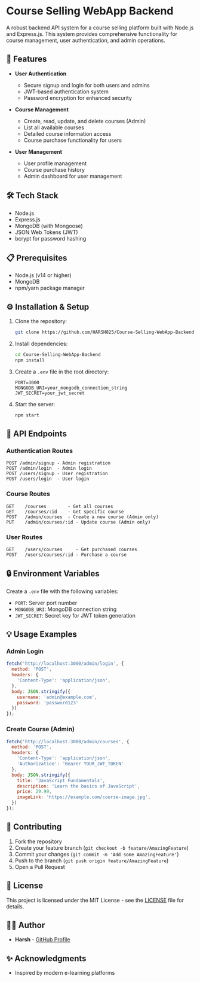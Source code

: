 # Course Selling WebApp Backend

A robust backend API system for a course selling platform built with Node.js and Express.js. This system provides comprehensive functionality for course management, user authentication, and admin operations.

## 🚀 Features

- **User Authentication**
  - Secure signup and login for both users and admins
  - JWT-based authentication system
  - Password encryption for enhanced security

- **Course Management**
  - Create, read, update, and delete courses (Admin)
  - List all available courses
  - Detailed course information access
  - Course purchase functionality for users

- **User Management**
  - User profile management
  - Course purchase history
  - Admin dashboard for user management

## 🛠️ Tech Stack

- Node.js
- Express.js
- MongoDB (with Mongoose)
- JSON Web Tokens (JWT)
- bcrypt for password hashing

## 📋 Prerequisites

- Node.js (v14 or higher)
- MongoDB
- npm/yarn package manager

## ⚙️ Installation & Setup

1. Clone the repository:
   ```bash
   git clone https://github.com/HARSH825/Course-Selling-WebApp-Backend.git
   ```

2. Install dependencies:
   ```bash
   cd Course-Selling-WebApp-Backend
   npm install
   ```

3. Create a `.env` file in the root directory:
   ```env
   PORT=3000
   MONGODB_URI=your_mongodb_connection_string
   JWT_SECRET=your_jwt_secret
   ```

4. Start the server:
   ```bash
   npm start
   ```

## 🔗 API Endpoints

### Authentication Routes

```
POST /admin/signup - Admin registration
POST /admin/login  - Admin login
POST /users/signup - User registration
POST /users/login  - User login
```

### Course Routes

```
GET    /courses        - Get all courses
GET    /courses/:id    - Get specific course
POST   /admin/courses  - Create a new course (Admin only)
PUT    /admin/courses/:id - Update course (Admin only)
```

### User Routes

```
GET    /users/courses     - Get purchased courses
POST   /users/courses/:id - Purchase a course
```

## 🔒 Environment Variables

Create a `.env` file with the following variables:

- `PORT`: Server port number
- `MONGODB_URI`: MongoDB connection string
- `JWT_SECRET`: Secret key for JWT token generation

## 💡 Usage Examples

### Admin Login
```javascript
fetch('http://localhost:3000/admin/login', {
  method: 'POST',
  headers: {
    'Content-Type': 'application/json',
  },
  body: JSON.stringify({
    username: 'admin@example.com',
    password: 'password123'
  })
});
```

### Create Course (Admin)
```javascript
fetch('http://localhost:3000/admin/courses', {
  method: 'POST',
  headers: {
    'Content-Type': 'application/json',
    'Authorization': 'Bearer YOUR_JWT_TOKEN'
  },
  body: JSON.stringify({
    title: 'JavaScript Fundamentals',
    description: 'Learn the basics of JavaScript',
    price: 29.99,
    imageLink: 'https://example.com/course-image.jpg',
  })
});
```

## 🤝 Contributing

1. Fork the repository
2. Create your feature branch (`git checkout -b feature/AmazingFeature`)
3. Commit your changes (`git commit -m 'Add some AmazingFeature'`)
4. Push to the branch (`git push origin feature/AmazingFeature`)
5. Open a Pull Request

## 📝 License

This project is licensed under the MIT License - see the [LICENSE](LICENSE) file for details.

## 👨‍💻 Author

- **Harsh** - [GitHub Profile](https://github.com/HARSH825)

## ✨ Acknowledgments

- Inspired by modern e-learning platforms
